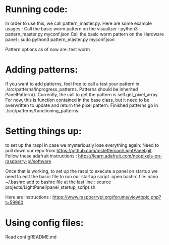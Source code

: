 # Running code:
In order to use this, we call pattern_master.py. Here are some example usages :
Call the basic worm pattern on the visualizer :
python3 pattern_master.py myconf.json
Call the basic worm pattern on the Hardware panel :
sudo python3 pattern_master.py myconf.json

Pattern options as of now are:
test
worm

# Adding patterns:
If you want to add patterns, feel free to call a test your pattern in
./src/patterns/inprogress_patterns. Patterns should be inherited PanelPattern().
Currently, the call to get the pattern is self.get_pixel_array. For now, this
is function contained in the base class, but it need to be overwritten to update
and return the pixel pattern. Finished patterns go in 
./src/patterns/functioning_patterns.

# Setting things up:
to set up the raspi in case we mysteriously lose everything again:
Need to pull down our repo from https://github.com/mstefferson/LightPanel.git
Follow these adafruit instructions :  https://learn.adafruit.com/neopixels-on-raspberry-pi/software

Once that is working, to set up the raspi to execute a panel on startup we need to edit the basrc file to run our startup script.
open bashrc file:
nano ~/.bashrc
add to bashrc file at the last line :
source projects/LightPanel/panel_startup_script.sh

Here are instructions : https://www.raspberrypi.org/forums/viewtopic.php?t=59960

# Using config files:
  Read configREADME.md
